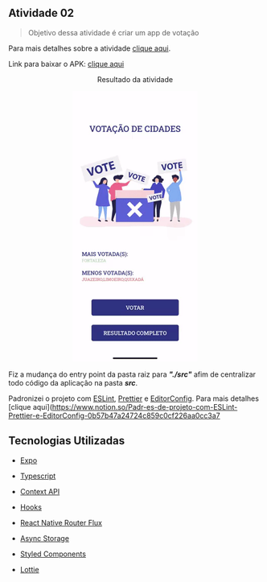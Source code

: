 ## Atividade 02

> Objetivo dessa atividade é criar um app de votação

Para mais detalhes sobre a atividade [clique aqui](https://github.com/JailsonSousa/pidm-2020.2/blob/main/atv02/ATV02.pdf).

Link para baixar o APK: [clique aqui](https://drive.google.com/file/d/1AwaptIKgdUKE1JXkq18wLbD8X_AGe6Er/view?usp=sharing)

  <p align="center">
  Resultado da atividade
</p>

<p align="center">
  <img src="https://github.com/JailsonSousa/pidm-2020.2/blob/main/atv02/app.gif" alt="Resultado da atividade"/>
</p>

Fiz a mudança do entry point da pasta raiz para **_"./src"_** afim de centralizar todo código da aplicação na pasta **_src_**.

Padronizei o projeto com [ESLint](https://eslint.org/), [Prettier](https://prettier.io/) e [EditorConfig](https://editorconfig.org/).
Para mais detalhes [clique aqui](https://www.notion.so/Padr-es-de-projeto-com-ESLint-Prettier-e-EditorConfig-0b57b47a24724c859c0cf226aa0cc3a7

## Tecnologias Utilizadas

- [Expo](https://docs.expo.io/)

- [Typescript](https://www.typescriptlang.org/)

- [Context API](https://pt-br.reactjs.org/docs/context.html)

- [Hooks](https://pt-br.reactjs.org/docs/hooks-intro.html)

- [React Native Router Flux](https://github.com/aksonov/react-native-router-flux)

- [Async Storage](https://react-native-async-storage.github.io/async-storage/)

- [Styled Components](https://styled-components.com/)

- [Lottie](https://airbnb.design/lottie/)
